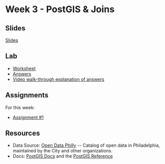 # Week 3 - PostGIS & Joins

## Slides
[Slides](https://docs.google.com/presentation/d/13kPy0e_RIabRncyzA2YopdbQM4r4DeZy03cgwvw-IKE/edit?usp=sharing)

## Lab

* [Worksheet](https://github.com/musa-509-fall-2021/lab-01-working-with-git)
* [Answers](https://github.com/musa-509-fall-2021/lab-01-working-with-git/pull/4)
* [Video walk-through explanation of answers](https://youtu.be/YvxQfM5rAcE)

## Assignments

For this week:
* [Assignment #1](https://github.com/musa-509-fall-2021/assignment-01-intro-to-geographic-queries)

## Resources
* Data Source: [Open Data Philly](https://opendataphilly.org/) -- Catalog of open data in Philadelphia, maintained by the City and other organizations.
* Docs: [PostGIS Docs](https://postgis.net/docs/) and the [PostGIS Reference](https://postgis.net/docs/reference.html)
